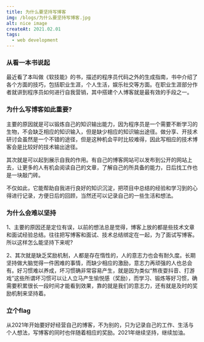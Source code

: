 ```yaml
---
title: 为什么要坚持写博客
img: /blogs/为什么要坚持写博客.jpg
alt: nice image
createAt: 2021.02.01
tags: 
  - web development
---
```

### 从看一本书说起

最近看了本叫做《软技能》的书，描述的程序员代码之外的生成指南，书中介绍了各个方面的技巧，包括职业生涯，个人生活，娱乐社交等方面。在职业生涯部分作者就讲到程序员如何进行自我营销，其中搭建个人博客就是最有效的手段之一。

### 为什么写博客如此重要?
主要的原因就是可以锻炼自己的知识输出能力，因为程序员是一个需要不断学习的生物，不会缺乏相应的知识输入，但是缺少相应的知识输出途径。做分享、开技术研讨会虽然是一个不错的途径，但是这种机会平时比较难得，因此写相应的技术博客会是比较好的技术输出途径。

其次就是可以起到展示自我的作用。有自己的博客网站可以发布到公开的网站上去，让更多的人有机会阅读自己的文章，了解自己的所具备的能力，日后找工作也是一块敲门砖。

不仅如此，它能帮助自我进行良好的知识沉淀，把项目中总结的经验和学习到的心得进行记录，方便日后的回顾，当然还可以记录自己的一些生活和想法。

### 为什么会难以坚持

1、主要的原因还是定位有误，以前的想法总是觉得，博客上放的都是些技术文章和面试经验总结。往往把写博客和面试、技术总结绑定在一起，为了面试写博客。所以这样怎么能坚持下来呢?

2、其次就是缺乏奖励机制，人都是存在惰性的，人的意志力也会有耐久度。长期坚持做大脑觉得一件困难的事情，而缺少相应的激励，意志力再顽强的人也总会有。好习惯难以养成，坏习惯确非常容易产生，就是因为类似“熬夜耍抖音、打游戏”这些所谓坏习惯可以让人立马产生愉悦感（奖励），而学习、锻炼等好习惯，确需要积累很长一段时间才能看到效果，靠的就是我们的意志力，还有就是及时的奖励机制来坚持着。

### 立个flag
从2021年开始要好好经营自己的博客，不为别的，只为记录自己的工作、生活与个人想法，写博客的同时也伴随着相应的奖励。2021年继续坚持，继续加油。
